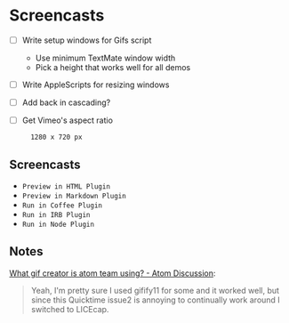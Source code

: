 # Screencasts

* [ ] Write setup windows for Gifs script
	* Use minimum TextMate window width
	* Pick a height that works well for all demos
* [ ] Write AppleScripts for resizing windows
* [ ] Add back in cascading?
* [ ] Get Vimeo's aspect ratio

		1280 x 720 px

## Screencasts

* `Preview in HTML Plugin`
* `Preview in Markdown Plugin`
* `Run in Coffee Plugin`
* `Run in IRB Plugin`
* `Run in Node Plugin`

## Notes

[What gif creator is atom team using? - Atom Discussion](http://discuss.atom.io/t/what-gif-creator-is-atom-team-using/1272/2):

> Yeah, I'm pretty sure I used gifify11 for some and it worked well, but since this Quicktime issue2 is annoying to continually work around I switched to LICEcap.
